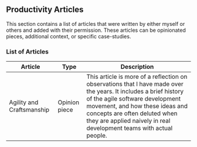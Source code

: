## Productivity Articles

This section contains a list of articles that were written by either myself or others 
and added with their permission. These articles can be opinionated pieces, additional context, 
or specific case-studies.

### List of Articles

| Article | Type | Description |
|---|---|--|
| Agility and Craftsmanship | Opinion piece | This article is more of a reflection on observations that I have made over the years. It includes a brief history of the agile software development movement, and how these ideas and concepts are often deluted when they are applied naively in real development teams with actual people.  |
